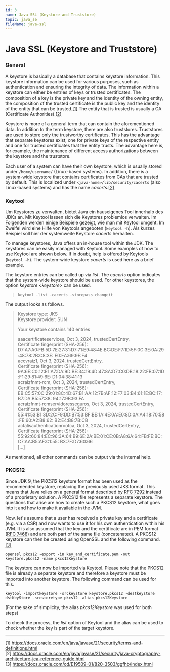 ```yaml
---
id: 3
name: Java SSL (Keystore and Truststore)
topic: java_se
fileName: java-ssl
---
```


# Java SSL (Keystore and Truststore)

### General
A keystore is basically a database that contains keystore information. This keystore information can be used for 
various purposes, such as authentication and ensuring the integrity of data. The information within a keystore can 
either be entries of keys or trusted certificates. The composition of a key is the private key and the identity of the 
owning entity, the composition of the trusted certificate is the public key and the identity of the entity that can 
be trusted.[[1]](#1) The entity that is trusted is usually a CA (Certificate Authorities).[[2]](#2)

Keystore is more of a general term that can contain the aforementioned data. In addition to the term keystore, there 
are also truststores. Truststores are used to store only the trustworthy certificates. This has the advantage that 
separate keystores exist; one for private keys of the respective entity and one for trusted certificates that the 
entity trusts. The advantage here is, for example, the maintenance of different access authorizations between the 
keystore and the truststore.

Each user of a system can have their own keystore, which is usually stored under ```/home/username/``` (Linux-based systems).
In addition, there is a system-wide keystore that contains certificates from CAs that are trusted by default.
This is localized under ```<java-home>/lib/security/cacerts``` (also Linux-based systems) and has the name _cacerts_.[[2]](#2)

### Keytool
Um Keystores zu verwalten, bietet Java ein hauseigenes Tool innerhalb des JDKs an. Mit Keytool
lassen sich die Keystores problemlos verwalten. Im Folgenden werden einige Beispiele gezeigt,
wie man mit Keytool umgeht. Im Zweifel wird eine Hilfe von Keytools angeboten (```keytool -h```).
Als kurzes Beispiel soll hier der systemweite Keystore _cacerts_ herhalten.

To manage keystores, Java offers an in-house tool within the JDK. The keystores can be easily managed with Keytool.
Some examples of how to use Keytool are shown below. If in doubt, help is offered by Keytools (```keytool -h```).
The system-wide keystore _cacerts_ is used here as a brief example.

The keystore entries can be called up via _list_. The _cacerts_ option indicates that the system-wide keystore should 
be used. For other keystores, the option _keystore \<keystore\>_ can be used.
> ```keytool -list -cacerts -storepass changeit```

The output looks as follows.

> Keystore type: JKS <br>
> Keystore provider: SUN
>
>Your keystore contains 140 entries
>
>aaacertificateservices, Oct 3, 2024, trustedCertEntry, <br>
> Certificate fingerprint (SHA-256): D7:A7:A0:FB:5D:7E:27:31:D7:71:E9:48:4E:BC:DE:F7:1D:5F:0C:3E:0A:29:48:78:2B:C8:3E:
> E0:EA:69:9E:F4 <br>
> accvraiz1, Oct 3, 2024, trustedCertEntry, <br>
> Certificate fingerprint (SHA-256): 9A:6E:C0:12:E1:A7:DA:9D:BE:34:19:4D:47:8A:D7:C0:DB:18:22:FB:07:1D:F1:29:81:49:6E:
> D1:04:38:41:13 <br>
> acraizfnmt-rcm, Oct 3, 2024, trustedCertEntry, <br>
> Certificate fingerprint (SHA-256): EB:C5:57:0C:29:01:8C:4D:67:B1:AA:12:7B:AF:12:F7:03:B4:61:1E:BC:17:B7:DA:B5:57:38:
> 94:17:9B:93:FA <br>
> acraizfnmt-rcmservidoresseguros, Oct 3, 2024, trustedCertEntry, <br>
> Certificate fingerprint (SHA-256): 55:41:53:B1:3D:2C:F9:DD:B7:53:BF:BE:1A:4E:0A:E0:8D:0A:A4:18:70:58:FE:60:A2:B8:62:
> B2:E4:B8:7B:CB <br>
> actalisauthenticationrootca, Oct 3, 2024, trustedCertEntry, <br>
> Certificate fingerprint (SHA-256): 55:92:60:84:EC:96:3A:64:B9:6E:2A:BE:01:CE:0B:A8:6A:64:FB:FE:BC:C7:AA:B5:AF:C1:55:
> B3:7F:D7:60:66 <br>
> [...]

As mentioned, all other commands can be output via the internal help.

### PKCS12
Since JDK 9, the PKCS12 keystore format has been used as the recommended keystore, replacing the previously used 
JKS format. This means that Java relies on a general format described by [RFC 7292](https://datatracker.ietf.org/doc/html/rfc7292)
instead of a proprietary solution. A PKCS12 file represents a separate keystore. The questions that arise are how to 
create such a PKCS12 keystore, what goes into it and how to make it available in the JVM.

Now, let's assume that a user has received a private key and a certificate (e.g. via a CSR) and now wants to use it for
his own authentication within his JVM. It is also assumed that the key and the certificate are in PEM format
([RFC 7468](https://datatracker.ietf.org/doc/html/rfc7468)) and are both part of the same file (concatenated).
A PKCS12 keystore can then be created using OpenSSL and the following command.[[3]](#3)

```openssl pkcs12 -export -in key_and_certificate.pem -out keystore.pkcs12 -name pkcs12Keystore```

The keystore can now be imported via Keytool. Please note that the PKCS12 file is already a separate keystore and
therefore a keystore must be imported into another keystore. The following command can be used for this.

```keytool -importkeystore -srckeystore keystore.pkcs12 -destkeystore dstKeyStore -srcstoretype pkcs12 -alias pkcs12Keystore ```

(For the sake of simplicity, the alias _pkcs12Keystore_ was used for both steps)

To check the process, the _list_ option of Keytool and the alias can be used to check whether the key is part of 
the target keystore.

***
<a id="1">[1]</a> https://docs.oracle.com/en/java/javase/21/security/terms-and-definitions.html <br>
<a id="2">[2]</a> https://docs.oracle.com/en/java/javase/21/security/java-cryptography-architecture-jca-reference-guide.html <br>
<a id="3">[3]</a> https://docs.oracle.com/cd/E19509-01/820-3503/ggfhb/index.html